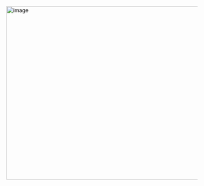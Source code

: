 <img width="550" height="458" alt="image" src="https://github.com/user-attachments/assets/74eefd61-08e0-476c-a2db-f0cf102c3ff4" />  

